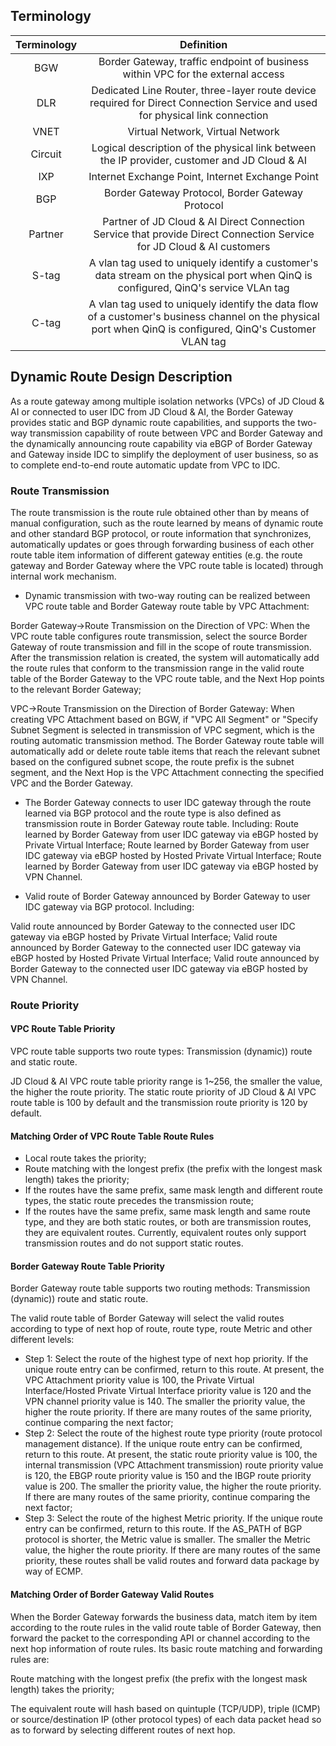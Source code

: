 ## Terminology

| Terminology | Definition |
|:---:|:---:|
| BGW | Border Gateway, traffic endpoint of business within VPC for the external access|
| DLR | Dedicated Line Router, three-layer route device required for Direct Connection Service and used for physical link connection |
| VNET | Virtual Network, Virtual Network |
|Circuit | Logical description of the physical link between the IP provider, customer and JD Cloud & AI |
| IXP | Internet Exchange Point, Internet Exchange Point |
| BGP | Border Gateway Protocol, Border Gateway Protocol |
| Partner | Partner of JD Cloud & AI Direct Connection Service that provide Direct Connection Service for JD Cloud & AI customers |
| S-tag | A vlan tag used to uniquely identify a customer's data stream on the physical port when QinQ is configured, QinQ's service VLAn tag |
| C-tag | A vlan tag used to uniquely identify the data flow of a customer's business channel on the physical port when QinQ is configured, QinQ's Customer VLAN tag |

 ## Dynamic Route Design Description

As a route gateway among multiple isolation networks (VPCs) of JD Cloud & AI or connected to user IDC from JD Cloud & AI, the Border Gateway provides static and BGP dynamic route capabilities, and supports the two-way transmission capability of route between VPC and Border Gateway and the dynamically announcing route capability via eBGP of Border Gateway and Gateway inside IDC to simplify the deployment of user business, so as to complete end-to-end route automatic update from VPC to IDC.

### Route Transmission

The route transmission is the route rule obtained other than by means of manual configuration, such as the route learned by means of dynamic route and other standard BGP protocol, or route information that synchronizes, automatically updates or goes through forwarding business of each other route table item information of different gateway entities (e.g. the route gateway and Border Gateway where the VPC route table is located) through internal work mechanism.

- Dynamic transmission with two-way routing can be realized between VPC route table and Border Gateway route table by VPC Attachment:

Border Gateway->Route Transmission on the Direction of VPC: When the VPC route table configures route transmission, select the source Border Gateway of route transmission and fill in the scope of route transmission. After the transmission relation is created, the system will automatically add the route rules that conform to the transmission range in the valid route table of the Border Gateway to the VPC route table, and the Next Hop points to the relevant Border Gateway;

VPC->Route Transmission on the Direction of Border Gateway: When creating VPC Attachment based on BGW, if "VPC All Segment" or "Specify Subnet Segment is selected in transmission of VPC segment, which is the routing automatic transmission method. The Border Gateway route table will automatically add or delete route table items that reach the relevant subnet based on the configured subnet scope, the route prefix is the subnet segment, and the Next Hop is the VPC Attachment connecting the specified VPC and the Border Gateway.

- The Border Gateway connects to user IDC gateway through the route learned via BGP protocol and the route type is also defined as transmission route in Border Gateway route table. Including:
Route learned by Border Gateway from user IDC gateway via eBGP hosted by Private Virtual Interface;
Route learned by Border Gateway from user IDC gateway via eBGP hosted by Hosted Private Virtual Interface;
Route learned by Border Gateway from user IDC gateway via eBGP hosted by VPN Channel.

- Valid route of Border Gateway announced by Border Gateway to user IDC gateway via BGP protocol. Including:

Valid route announced by Border Gateway to the connected user IDC gateway via eBGP hosted by Private Virtual Interface;
Valid route announced by Border Gateway to the connected user IDC gateway via eBGP hosted by Hosted Private Virtual Interface;
Valid route announced by Border Gateway to the connected user IDC gateway via eBGP hosted by VPN Channel.

### Route Priority

#### VPC Route Table Priority

VPC route table supports two route types: Transmission (dynamic)) route and static route.

JD Cloud & AI VPC route table priority range is 1~256, the smaller the value, the higher the route priority. The static route priority of JD Cloud & AI VPC route table is 100 by default and the transmission route priority is 120 by default.

#### Matching Order of VPC Route Table Route Rules

* Local route takes the priority;
* Route matching with the longest prefix (the prefix with the longest mask length) takes the priority;
* If the routes have the same prefix, same mask length and different route types, the static route precedes the transmission route;
* If the routes have the same prefix, same mask length and same route type, and they are both static routes, or both are transmission routes, they are equivalent routes. Currently, equivalent routes only support transmission routes and do not support static routes.


#### Border Gateway Route Table Priority

Border Gateway route table supports two routing methods: Transmission (dynamic)) route and static route.

The valid route table of Border Gateway will select the valid routes according to type of next hop of route, route type, route Metric and other different levels:
* Step 1: Select the route of the highest type of next hop priority. If the unique route entry can be confirmed, return to this route. At present, the VPC Attachment priority value is 100, the Private Virtual Interface/Hosted Private Virtual Interface priority value is 120 and the VPN channel priority value is 140. The smaller the priority value, the higher the route priority. If there are many routes of the same priority, continue comparing the next factor;
* Step 2: Select the route of the highest route type priority (route protocol management distance). If the unique route entry can be confirmed, return to this route. At present, the static route priority value is 100, the internal transmission (VPC Attachment transmission) route priority value is 120, the EBGP route priority value is 150 and the IBGP route priority value is 200. The smaller the priority value, the higher the route priority. If there are many routes of the same priority, continue comparing the next factor;
* Step 3: Select the route of the highest Metric priority. If the unique route entry can be confirmed, return to this route. If the AS_PATH of BGP protocol is shorter, the Metric value is smaller. The smaller the Metric value, the higher the route priority. If there are many routes of the same priority, these routes shall be valid routes and forward data package by way of ECMP.


#### Matching Order of Border Gateway Valid Routes

When the Border Gateway forwards the business data, match item by item according to the route rules in the valid route table of Border Gateway, then forward the packet to the corresponding API or channel according to the next hop information of route rules. Its basic route matching and forwarding rules are:

Route matching with the longest prefix (the prefix with the longest mask length) takes the priority;

The equivalent route will hash based on quintuple (TCP/UDP), triple (ICMP) or source/destination IP (other protocol types) of each data packet head so as to forward by selecting different routes of next hop.
